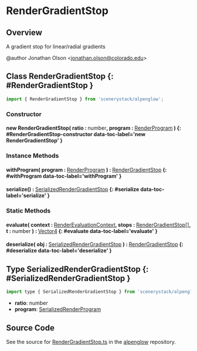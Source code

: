 # RenderGradientStop

## Overview

A gradient stop for linear/radial gradients

@author Jonathan Olson &lt;jonathan.olson@colorado.edu&gt;

## Class RenderGradientStop {: #RenderGradientStop }


```js
import { RenderGradientStop } from 'scenerystack/alpenglow';
```
### Constructor

#### new RenderGradientStop( ratio : <span style="font-weight: 400;"><span style="color: hsla(calc(var(--md-hue) + 180deg),80%,40%,1);">number</span></span>, program : <span style="font-weight: 400;">[RenderProgram](../alpenglow/RenderProgram.md)</span> ) {: #RenderGradientStop-constructor data-toc-label='new RenderGradientStop' }

### Instance Methods

#### withProgram( program : <span style="font-weight: 400;">[RenderProgram](../alpenglow/RenderProgram.md)</span> ) : <span style="font-weight: 400;">[RenderGradientStop](../alpenglow/RenderGradientStop.md)</span> {: #withProgram data-toc-label='withProgram' }

#### serialize() : <span style="font-weight: 400;">[SerializedRenderGradientStop](../alpenglow/RenderGradientStop.md#SerializedRenderGradientStop)</span> {: #serialize data-toc-label='serialize' }

### Static Methods

#### evaluate( context : <span style="font-weight: 400;">[RenderEvaluationContext](../alpenglow/RenderEvaluationContext.md)</span>, stops : <span style="font-weight: 400;">[RenderGradientStop](../alpenglow/RenderGradientStop.md)[]</span>, t : <span style="font-weight: 400;"><span style="color: hsla(calc(var(--md-hue) + 180deg),80%,40%,1);">number</span></span> ) : <span style="font-weight: 400;">[Vector4](../dot/Vector4.md)</span> {: #evaluate data-toc-label='evaluate' }

#### deserialize( obj : <span style="font-weight: 400;">[SerializedRenderGradientStop](../alpenglow/RenderGradientStop.md#SerializedRenderGradientStop)</span> ) : <span style="font-weight: 400;">[RenderGradientStop](../alpenglow/RenderGradientStop.md)</span> {: #deserialize data-toc-label='deserialize' }



## Type SerializedRenderGradientStop {: #SerializedRenderGradientStop }


```js
import type { SerializedRenderGradientStop } from 'scenerystack/alpenglow';
```


- **ratio**: <span style="color: hsla(calc(var(--md-hue) + 180deg),80%,40%,1);">number</span>
- **program**: [SerializedRenderProgram](../alpenglow/RenderProgram.md#SerializedRenderProgram)




## Source Code

See the source for [RenderGradientStop.ts](https://github.com/phetsims/alpenglow/blob/main/js/render-program/RenderGradientStop.ts) in the [alpenglow](https://github.com/phetsims/alpenglow) repository.
